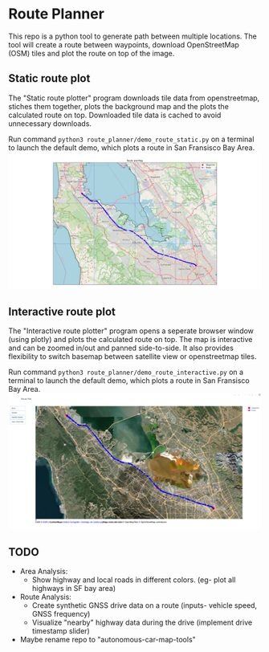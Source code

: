 # Route Planner

This repo is a python tool to generate path between multiple locations. The tool will create a route between waypoints, download OpenStreetMap (OSM) tiles and plot the route on top of the image.

## Static route plot
The "Static route plotter" program downloads tile data from openstreetmap, stiches them together, plots the background map and the plots the calculated route on top. Downloaded tile data is cached to avoid unnecessary downloads.

Run command `python3 route_planner/demo_route_static.py` on a terminal to launch the default demo, which plots a route in San Fransisco Bay Area.
![Demo](route_planner/demo_route_static.png)

## Interactive route plot
The "Interactive route plotter" program opens a seperate browser window (using plotly) and plots the calculated route on top. The map is interactive and can be zoomed in/out and panned side-to-side. It also provides flexibility to switch basemap between satellite view or openstreetmap tiles.

Run command `python3 route_planner/demo_route_interactive.py` on a terminal to launch the default demo, which plots a route in San Fransisco Bay Area.
![Demo](route_planner/demo_route_interactive.png)

## TODO
- Area Analysis:
    - Show highway and local roads in different colors. (eg- plot all highways in SF bay area)
- Route Analysis:
    - Create synthetic GNSS drive data on a route (inputs- vehicle speed, GNSS frequency)
    - Visualize "nearby" highway data during the drive (implement drive timestamp slider)
- Maybe rename repo to "autonomous-car-map-tools"

